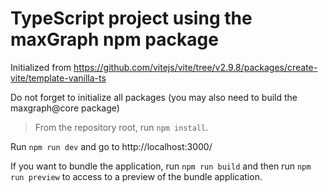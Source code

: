 # TypeScript project using the maxGraph npm package 

Initialized from https://github.com/vitejs/vite/tree/v2.9.8/packages/create-vite/template-vanilla-ts

Do not forget to initialize all packages (you may also need to build the maxgraph@core package)
> From the repository root, run `npm install`.

Run `npm run dev` and go to http://localhost:3000/

If you want to bundle the application, run `npm run build` and then run `npm run preview` to access to a preview of the
bundle application.

